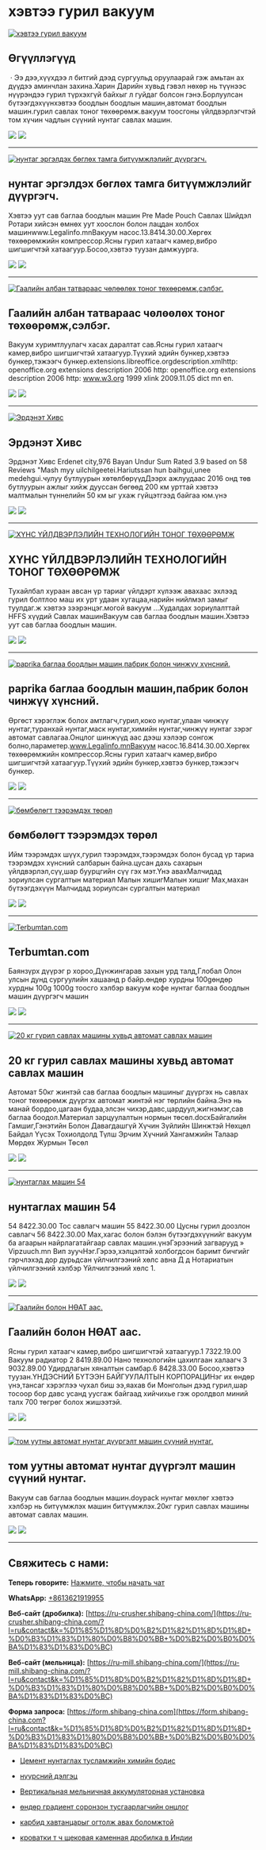 # хэвтээ гурил вакуум

<a href="https://swt.shibang-china.com/?l=ru&img&k=%D1%85%D1%8D%D0%B2%D1%82%D1%8D%D1%8D+%D0%B3%D1%83%D1%80%D0%B8%D0%BB+%D0%B2%D0%B0%D0%BA%D1%83%D1%83%D0%BC" target="_blank">![хэвтээ гурил вакуум](http://static.shibang-china.com/all-800x300/897.jpg)</a>

## Өгүүллэгүүд
&nbsp;&#0183;&#32; Ээ дээ,хүүхдээ л битгий дээд сургуульд оруулаарай гэж амьтан ах дүүдээ аминчлан захина.Харин Дарийн хувьд гэвэл нөхөр нь түүнээс нүүрэндээ гурил түрхэхгүй байхыг л гуйдаг болсон гэнэ.Борлуулсан бүтээгдэхүүнхэвтээ боодлын боодлын машин,автомат боодлын машин.гурил савлах тоног төхөөрөмж.вакуум тоосгоны үйлдвэрлэгчтэй том хүчин чадлын сүүний нунтаг савлах машин.


<a href="https://whatsapp.shibangsoft.com/WhatsApp.php" target="_blank" title="WhatsApp">![](http://static.shibang-china.com/icon/whatsapp.png)</a> <a href="https://swt.shibang-china.com/?l=ru&icon&k=%D1%85%D1%8D%D0%B2%D1%82%D1%8D%D1%8D+%D0%B3%D1%83%D1%80%D0%B8%D0%BB+%D0%B2%D0%B0%D0%BA%D1%83%D1%83%D0%BC" target="_blank">![](http://static.shibang-china.com/icon/chat-ru.png)</a>

---

<a href="https://swt.shibang-china.com/?l=ru&img&k=%D1%85%D1%8D%D0%B2%D1%82%D1%8D%D1%8D+%D0%B3%D1%83%D1%80%D0%B8%D0%BB+%D0%B2%D0%B0%D0%BA%D1%83%D1%83%D0%BC" target="_blank">![нунтаг эргэлдэх бөглөх тамга битүүмжлэлийг дүүргэгч.](http://static.shibang-china.com/all-800x300/818.jpg)</a>

## нунтаг эргэлдэх бөглөх тамга битүүмжлэлийг дүүргэгч.
Хэвтээ уут сав баглаа боодлын машин Pre Made Pouch Савлах Шийдэл Ротари хийсэн өмнөх уут хоослон болон лацдан холбох машинwww.Legalinfo.mnВакуум насос.13.8414.30.00.Хөргөх төхөөрөмжийн компрессор.Ясны гурил хатаагч камер,вибро шигшигчтэй хатаагуур.Босоо,хэвтээ туузан дамжуурга.


<a href="https://whatsapp.shibangsoft.com/WhatsApp.php" target="_blank" title="WhatsApp">![](http://static.shibang-china.com/icon/whatsapp.png)</a> <a href="https://swt.shibang-china.com/?l=ru&icon&k=%D1%85%D1%8D%D0%B2%D1%82%D1%8D%D1%8D+%D0%B3%D1%83%D1%80%D0%B8%D0%BB+%D0%B2%D0%B0%D0%BA%D1%83%D1%83%D0%BC" target="_blank">![](http://static.shibang-china.com/icon/chat-ru.png)</a>

---

<a href="https://swt.shibang-china.com/?l=ru&img&k=%D1%85%D1%8D%D0%B2%D1%82%D1%8D%D1%8D+%D0%B3%D1%83%D1%80%D0%B8%D0%BB+%D0%B2%D0%B0%D0%BA%D1%83%D1%83%D0%BC" target="_blank">![Гаалийн албан татвараас чөлөөлөх тоног төхөөрөмж,сэлбэг.](http://static.shibang-china.com/all-800x300/991.jpg)</a>

## Гаалийн албан татвараас чөлөөлөх тоног төхөөрөмж,сэлбэг.
Вакуум хуримтлуулагч хасах даралтат сав.Ясны гурил хатаагч камер,вибро шигшигчтэй хатаагуур.Түүхий эдийн бункер,хэвтээ бункер,тэжээгч бункер.extensions.libreoffice.orgdescription.xmlhttp: openoffice.org extensions description 2006 http: openoffice.org extensions description 2006 http: www.w3.org 1999 xlink 2009.11.05 dict mn en.


<a href="https://whatsapp.shibangsoft.com/WhatsApp.php" target="_blank" title="WhatsApp">![](http://static.shibang-china.com/icon/whatsapp.png)</a> <a href="https://swt.shibang-china.com/?l=ru&icon&k=%D1%85%D1%8D%D0%B2%D1%82%D1%8D%D1%8D+%D0%B3%D1%83%D1%80%D0%B8%D0%BB+%D0%B2%D0%B0%D0%BA%D1%83%D1%83%D0%BC" target="_blank">![](http://static.shibang-china.com/icon/chat-ru.png)</a>

---

<a href="https://swt.shibang-china.com/?l=ru&img&k=%D1%85%D1%8D%D0%B2%D1%82%D1%8D%D1%8D+%D0%B3%D1%83%D1%80%D0%B8%D0%BB+%D0%B2%D0%B0%D0%BA%D1%83%D1%83%D0%BC" target="_blank">![Эрдэнэт Хивс](http://static.shibang-china.com/all-800x300/941.jpg)</a>

## Эрдэнэт Хивс
Эрдэнэт Хивс Erdenet city,976 Bayan Undur Sum Rated 3.9 based on 58 Reviews &quot;Mash myy uilchilgeetei.Hariutssan hun baihgui,unee medehgui.чулуу бутлуурын хөтөлбөрүүдДээрх ажлуудаас 2016 онд төв бутлуурын ажлыг хийж дууссан бөгөөд 200 км урттай хэвтээ малтмалын түннелийн 50 км ыг ухаж гүйцэтгээд байгаа юм.үнэ


<a href="https://whatsapp.shibangsoft.com/WhatsApp.php" target="_blank" title="WhatsApp">![](http://static.shibang-china.com/icon/whatsapp.png)</a> <a href="https://swt.shibang-china.com/?l=ru&icon&k=%D1%85%D1%8D%D0%B2%D1%82%D1%8D%D1%8D+%D0%B3%D1%83%D1%80%D0%B8%D0%BB+%D0%B2%D0%B0%D0%BA%D1%83%D1%83%D0%BC" target="_blank">![](http://static.shibang-china.com/icon/chat-ru.png)</a>

---

<a href="https://swt.shibang-china.com/?l=ru&img&k=%D1%85%D1%8D%D0%B2%D1%82%D1%8D%D1%8D+%D0%B3%D1%83%D1%80%D0%B8%D0%BB+%D0%B2%D0%B0%D0%BA%D1%83%D1%83%D0%BC" target="_blank">![ХҮНС ҮЙЛДВЭРЛЭЛИЙН ТЕХНОЛОГИЙН ТОНОГ ТӨХӨӨРӨМЖ](http://static.shibang-china.com/all-800x300/320.jpg)</a>

## ХҮНС ҮЙЛДВЭРЛЭЛИЙН ТЕХНОЛОГИЙН ТОНОГ ТӨХӨӨРӨМЖ
Тухайлбал хураан авсан үр тариаг үйлдэрт хүлээж авахаас эхлээд гурил болтлоо маш их урт удаан хугацаа,нарийн нийлмэл замыг туулдаг.ж хэвтээ зээрэнцэг.могой вакуум …Худалдах зориулалттай HFFS хүүдий Савлах машинВакуум сав баглаа боодлын машин.Хэвтээ уут сав баглаа боодлын машин.


<a href="https://whatsapp.shibangsoft.com/WhatsApp.php" target="_blank" title="WhatsApp">![](http://static.shibang-china.com/icon/whatsapp.png)</a> <a href="https://swt.shibang-china.com/?l=ru&icon&k=%D1%85%D1%8D%D0%B2%D1%82%D1%8D%D1%8D+%D0%B3%D1%83%D1%80%D0%B8%D0%BB+%D0%B2%D0%B0%D0%BA%D1%83%D1%83%D0%BC" target="_blank">![](http://static.shibang-china.com/icon/chat-ru.png)</a>

---

<a href="https://swt.shibang-china.com/?l=ru&img&k=%D1%85%D1%8D%D0%B2%D1%82%D1%8D%D1%8D+%D0%B3%D1%83%D1%80%D0%B8%D0%BB+%D0%B2%D0%B0%D0%BA%D1%83%D1%83%D0%BC" target="_blank">![paprika баглаа боодлын машин,пабрик болон чинжүү хүнсний.](http://static.shibang-china.com/all-800x300/556.jpg)</a>

## paprika баглаа боодлын машин,пабрик болон чинжүү хүнсний.
Өргөст хэрэглэж болох амтлагч,гурил,коко нунтаг,улаан чинжүү нунтаг,туранхай нунтаг,маск нунтаг,химийн нунтаг,чинжүү нунтаг зэрэг автомат савлагаа.Онцлог шинжүүд аас дээш хэлээр сонгож болно,параметер.www.Legalinfo.mnВакуум насос.16.8414.30.00.Хөргөх төхөөрөмжийн компрессор.Ясны гурил хатаагч камер,вибро шигшигчтэй хатаагуур.Түүхий эдийн бункер,хэвтээ бункер,тэжээгч бункер.


<a href="https://whatsapp.shibangsoft.com/WhatsApp.php" target="_blank" title="WhatsApp">![](http://static.shibang-china.com/icon/whatsapp.png)</a> <a href="https://swt.shibang-china.com/?l=ru&icon&k=%D1%85%D1%8D%D0%B2%D1%82%D1%8D%D1%8D+%D0%B3%D1%83%D1%80%D0%B8%D0%BB+%D0%B2%D0%B0%D0%BA%D1%83%D1%83%D0%BC" target="_blank">![](http://static.shibang-china.com/icon/chat-ru.png)</a>

---

<a href="https://swt.shibang-china.com/?l=ru&img&k=%D1%85%D1%8D%D0%B2%D1%82%D1%8D%D1%8D+%D0%B3%D1%83%D1%80%D0%B8%D0%BB+%D0%B2%D0%B0%D0%BA%D1%83%D1%83%D0%BC" target="_blank">![бөмбөлөгт тээрэмдэх төрөл](http://static.shibang-china.com/all-800x300/45.jpg)</a>

## бөмбөлөгт тээрэмдэх төрөл
Ийм тээрэмдэх шүүх,гурил тээрэмдэх,тээрэмдэх болон бусад үр тариа тээрэмдэх хүнсний салбарын байна.цусан дахь сахарын үйлдвэрлэл,сүү,шар буурцгийн сүү гэх мэт.Үнэ авахМалчидад зориулсан сургалтын материал Малын хишигМалын хишиг Мах,махан бүтээгдэхүүн Малчидад зориулсан сургалтын материал


<a href="https://whatsapp.shibangsoft.com/WhatsApp.php" target="_blank" title="WhatsApp">![](http://static.shibang-china.com/icon/whatsapp.png)</a> <a href="https://swt.shibang-china.com/?l=ru&icon&k=%D1%85%D1%8D%D0%B2%D1%82%D1%8D%D1%8D+%D0%B3%D1%83%D1%80%D0%B8%D0%BB+%D0%B2%D0%B0%D0%BA%D1%83%D1%83%D0%BC" target="_blank">![](http://static.shibang-china.com/icon/chat-ru.png)</a>

---

<a href="https://swt.shibang-china.com/?l=ru&img&k=%D1%85%D1%8D%D0%B2%D1%82%D1%8D%D1%8D+%D0%B3%D1%83%D1%80%D0%B8%D0%BB+%D0%B2%D0%B0%D0%BA%D1%83%D1%83%D0%BC" target="_blank">![Terbumtan.com](http://static.shibang-china.com/all-800x300/93.jpg)</a>

## Terbumtan.com
Баянзүрх дүүрэг р хороо,Дүнжингарав захын урд талд,Глобал Олон улсын дунд сургуулийн хашаанд р байр.өндөр хурдны 100gөндөр хурдны 100g 1000g тоосго хэлбэр вакуум кофе нунтаг баглаа боодлын машин дүүргэгч машин


<a href="https://whatsapp.shibangsoft.com/WhatsApp.php" target="_blank" title="WhatsApp">![](http://static.shibang-china.com/icon/whatsapp.png)</a> <a href="https://swt.shibang-china.com/?l=ru&icon&k=%D1%85%D1%8D%D0%B2%D1%82%D1%8D%D1%8D+%D0%B3%D1%83%D1%80%D0%B8%D0%BB+%D0%B2%D0%B0%D0%BA%D1%83%D1%83%D0%BC" target="_blank">![](http://static.shibang-china.com/icon/chat-ru.png)</a>

---

<a href="https://swt.shibang-china.com/?l=ru&img&k=%D1%85%D1%8D%D0%B2%D1%82%D1%8D%D1%8D+%D0%B3%D1%83%D1%80%D0%B8%D0%BB+%D0%B2%D0%B0%D0%BA%D1%83%D1%83%D0%BC" target="_blank">![20 кг гурил савлах машины хувьд автомат савлах машин](http://static.shibang-china.com/all-800x300/593.jpg)</a>

## 20 кг гурил савлах машины хувьд автомат савлах машин
Автомат 50кг жинтэй сав баглаа боодлын машиныг дүүргэх нь савлах тоног төхөөрөмж дүүргэх автомат жинтэй нэг төрлийн байна.Энэ нь манай бордоо,цагаан будаа,элсэн чихэр,давс,цардуул,жигнэмэг,сав баглаа боодол.Материал зарцуулалтын нормын төсөл.docxБайгалийн Гамшиг,Гэнэтийн Болон Давагдашгүй Хүчин Зүйлийн Шинжтэй Нөхцөл Байдал Үүсэх Тохиолдолд Түлш Эрчим Хүчний Хангамжийн Талаар Мөрдөх Журмын Төсөл


<a href="https://whatsapp.shibangsoft.com/WhatsApp.php" target="_blank" title="WhatsApp">![](http://static.shibang-china.com/icon/whatsapp.png)</a> <a href="https://swt.shibang-china.com/?l=ru&icon&k=%D1%85%D1%8D%D0%B2%D1%82%D1%8D%D1%8D+%D0%B3%D1%83%D1%80%D0%B8%D0%BB+%D0%B2%D0%B0%D0%BA%D1%83%D1%83%D0%BC" target="_blank">![](http://static.shibang-china.com/icon/chat-ru.png)</a>

---

<a href="https://swt.shibang-china.com/?l=ru&img&k=%D1%85%D1%8D%D0%B2%D1%82%D1%8D%D1%8D+%D0%B3%D1%83%D1%80%D0%B8%D0%BB+%D0%B2%D0%B0%D0%BA%D1%83%D1%83%D0%BC" target="_blank">![нунтаглах машин 54](http://static.shibang-china.com/all-800x300/496.jpg)</a>

## нунтаглах машин 54
54 8422.30.00 Тос савлагч машин 55 8422.30.00 Цусны гурил доозлон савлагч 56 8422.30.00 Мах,хагас болон бэлэн бүтээгдэхүүнийг вакуум ба агаарын найрлагатайгаар савлах машин.үнэГэрээний загварууд &#187; Vipzuuch.mn Вип зуучНэг.Гэрээ,хэлцэлтэй холбогдсон баримт бичгийг гэрчлэхэд дор дурьдсан үйлчилгээний хөлс авна Д д Нотариатын үйлчилгээний хэлбэр Үйлчилгээний хөлс 1.


<a href="https://whatsapp.shibangsoft.com/WhatsApp.php" target="_blank" title="WhatsApp">![](http://static.shibang-china.com/icon/whatsapp.png)</a> <a href="https://swt.shibang-china.com/?l=ru&icon&k=%D1%85%D1%8D%D0%B2%D1%82%D1%8D%D1%8D+%D0%B3%D1%83%D1%80%D0%B8%D0%BB+%D0%B2%D0%B0%D0%BA%D1%83%D1%83%D0%BC" target="_blank">![](http://static.shibang-china.com/icon/chat-ru.png)</a>

---

<a href="https://swt.shibang-china.com/?l=ru&img&k=%D1%85%D1%8D%D0%B2%D1%82%D1%8D%D1%8D+%D0%B3%D1%83%D1%80%D0%B8%D0%BB+%D0%B2%D0%B0%D0%BA%D1%83%D1%83%D0%BC" target="_blank">![Гаалийн болон НӨАТ аас.](http://static.shibang-china.com/all-800x300/499.jpg)</a>

## Гаалийн болон НӨАТ аас.
Ясны гурил хатаагч камер,вибро шигшигчтэй хатаагуур.1 7322.19.00 Вакуум радиатор 2 8419.89.00 Нано технологийн цахилгаан халаагч 3 9032.89.00 Удирдлагын хяналтын самбар.6 8428.33.00 Босоо,хэвтээ туузан.ҮНДЭСНИЙ БҮТЭЭН БАЙГУУЛАЛТЫН КОРПОРАЦИНэг их өндөр үнэ,тансаг хэрэглээ чухал биш ээ,яахав би Монголын дээд гурил,шар тосоор бор давс усанд уусгаж байгаад хийчихье гэж оролдвол миний талх 700 төгрөг болох жишээтэй.


<a href="https://whatsapp.shibangsoft.com/WhatsApp.php" target="_blank" title="WhatsApp">![](http://static.shibang-china.com/icon/whatsapp.png)</a> <a href="https://swt.shibang-china.com/?l=ru&icon&k=%D1%85%D1%8D%D0%B2%D1%82%D1%8D%D1%8D+%D0%B3%D1%83%D1%80%D0%B8%D0%BB+%D0%B2%D0%B0%D0%BA%D1%83%D1%83%D0%BC" target="_blank">![](http://static.shibang-china.com/icon/chat-ru.png)</a>

---

<a href="https://swt.shibang-china.com/?l=ru&img&k=%D1%85%D1%8D%D0%B2%D1%82%D1%8D%D1%8D+%D0%B3%D1%83%D1%80%D0%B8%D0%BB+%D0%B2%D0%B0%D0%BA%D1%83%D1%83%D0%BC" target="_blank">![том уутны автомат нунтаг дүүргэлт машин сүүний нунтаг.](http://static.shibang-china.com/all-800x300/394.jpg)</a>

## том уутны автомат нунтаг дүүргэлт машин сүүний нунтаг.
Вакуум сав баглаа боодлын машин.doypack нунтаг мөхлөг хэвтээ хэлбэр нь битүүмжлэх машин битүүмжлэх.20кг гурил савлах машины автомат савлах машин.

<a href="https://whatsapp.shibangsoft.com/WhatsApp.php" target="_blank" title="WhatsApp">![](http://static.shibang-china.com/icon/whatsapp.png)</a> <a href="https://swt.shibang-china.com/?l=ru&icon&k=%D1%85%D1%8D%D0%B2%D1%82%D1%8D%D1%8D+%D0%B3%D1%83%D1%80%D0%B8%D0%BB+%D0%B2%D0%B0%D0%BA%D1%83%D1%83%D0%BC" target="_blank">![](http://static.shibang-china.com/icon/chat-ru.png)</a>

---
## Свяжитесь с нами:

**Теперь говорите:** [Нажмите, чтобы начать чат](https://swt.shibang-china.com?l=ru&contact&k=%D1%85%D1%8D%D0%B2%D1%82%D1%8D%D1%8D+%D0%B3%D1%83%D1%80%D0%B8%D0%BB+%D0%B2%D0%B0%D0%BA%D1%83%D1%83%D0%BC)

**WhatsApp:**  [+8613621919955](https://whatsapp.shibangsoft.com/WhatsApp.php)

**Веб-сайт (дробилка):** [https://ru-crusher.shibang-china.com/](https://ru-crusher.shibang-china.com/?l=ru&contact&k=%D1%85%D1%8D%D0%B2%D1%82%D1%8D%D1%8D+%D0%B3%D1%83%D1%80%D0%B8%D0%BB+%D0%B2%D0%B0%D0%BA%D1%83%D1%83%D0%BC)

**Веб-сайт (мельница):** [https://ru-mill.shibang-china.com/](https://ru-mill.shibang-china.com/?l=ru&contact&k=%D1%85%D1%8D%D0%B2%D1%82%D1%8D%D1%8D+%D0%B3%D1%83%D1%80%D0%B8%D0%BB+%D0%B2%D0%B0%D0%BA%D1%83%D1%83%D0%BC)

**Форма запроса:** [https://form.shibang-china.com](https://form.shibang-china.com?l=ru&contact&k=%D1%85%D1%8D%D0%B2%D1%82%D1%8D%D1%8D+%D0%B3%D1%83%D1%80%D0%B8%D0%BB+%D0%B2%D0%B0%D0%BA%D1%83%D1%83%D0%BC)

* [Цемент нунтаглах тусламжийн химийн бодис](../129/%D0%A6%D0%B5%D0%BC%D0%B5%D0%BD%D1%82%20%D0%BD%D1%83%D0%BD%D1%82%D0%B0%D0%B3%D0%BB%D0%B0%D1%85%20%D1%82%D1%83%D1%81%D0%BB%D0%B0%D0%BC%D0%B6%D0%B8%D0%B9%D0%BD%20%D1%85%D0%B8%D0%BC%D0%B8%D0%B9%D0%BD%20%D0%B1%D0%BE%D0%B4%D0%B8%D1%81.md)

* [нүүрсний дэлгэц](../130/%D0%BD%D2%AF%D2%AF%D1%80%D1%81%D0%BD%D0%B8%D0%B9%20%D0%B4%D1%8D%D0%BB%D0%B3%D1%8D%D1%86.md)

* [Вертикальная мельничная аккумуляторная установка](../126/%D0%92%D0%B5%D1%80%D1%82%D0%B8%D0%BA%D0%B0%D0%BB%D1%8C%D0%BD%D0%B0%D1%8F%20%D0%BC%D0%B5%D0%BB%D1%8C%D0%BD%D0%B8%D1%87%D0%BD%D0%B0%D1%8F%20%D0%B0%D0%BA%D0%BA%D1%83%D0%BC%D1%83%D0%BB%D1%8F%D1%82%D0%BE%D1%80%D0%BD%D0%B0%D1%8F%20%D1%83%D1%81%D1%82%D0%B0%D0%BD%D0%BE%D0%B2%D0%BA%D0%B0.md)

* [өндөр градиент соронзон тусгаарлагчийн онцлог](../126/%D3%A9%D0%BD%D0%B4%D3%A9%D1%80%20%D0%B3%D1%80%D0%B0%D0%B4%D0%B8%D0%B5%D0%BD%D1%82%20%D1%81%D0%BE%D1%80%D0%BE%D0%BD%D0%B7%D0%BE%D0%BD%20%D1%82%D1%83%D1%81%D0%B3%D0%B0%D0%B0%D1%80%D0%BB%D0%B0%D0%B3%D1%87%D0%B8%D0%B9%D0%BD%20%D0%BE%D0%BD%D1%86%D0%BB%D0%BE%D0%B3.md)

* [карбид хавтанцарыг огтолж авах боломжтой](../129/%D0%BA%D0%B0%D1%80%D0%B1%D0%B8%D0%B4%20%D1%85%D0%B0%D0%B2%D1%82%D0%B0%D0%BD%D1%86%D0%B0%D1%80%D1%8B%D0%B3%20%D0%BE%D0%B3%D1%82%D0%BE%D0%BB%D0%B6%20%D0%B0%D0%B2%D0%B0%D1%85%20%D0%B1%D0%BE%D0%BB%D0%BE%D0%BC%D0%B6%D1%82%D0%BE%D0%B9.md)

* [кроватки т  ч щековая каменная дробилка в Индии](../126/%D0%BA%D1%80%D0%BE%D0%B2%D0%B0%D1%82%D0%BA%D0%B8%20%D1%82%20%20%D1%87%20%D1%89%D0%B5%D0%BA%D0%BE%D0%B2%D0%B0%D1%8F%20%D0%BA%D0%B0%D0%BC%D0%B5%D0%BD%D0%BD%D0%B0%D1%8F%20%D0%B4%D1%80%D0%BE%D0%B1%D0%B8%D0%BB%D0%BA%D0%B0%20%D0%B2%20%D0%98%D0%BD%D0%B4%D0%B8%D0%B8.md)